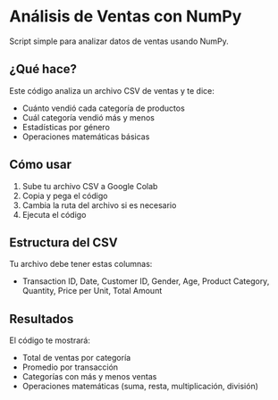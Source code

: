 # Análisis de Ventas con NumPy

Script simple para analizar datos de ventas usando NumPy.

## ¿Qué hace?

Este código analiza un archivo CSV de ventas y te dice:
- Cuánto vendió cada categoría de productos
- Cuál categoría vendió más y menos
- Estadísticas por género
- Operaciones matemáticas básicas

## Cómo usar

1. Sube tu archivo CSV a Google Colab
2. Copia y pega el código
3. Cambia la ruta del archivo si es necesario
4. Ejecuta el código

## Estructura del CSV

Tu archivo debe tener estas columnas:
- Transaction ID, Date, Customer ID, Gender, Age, Product Category, Quantity, Price per Unit, Total Amount

## Resultados

El código te mostrará:
- Total de ventas por categoría
- Promedio por transacción
- Categorías con más y menos ventas
- Operaciones matemáticas (suma, resta, multiplicación, división)


